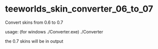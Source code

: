 # teeworlds_skin_converter_06_to_07
Convert skins from 0.6 to 0.7

usage:
(for windows ./Converter.exe)
./Converter <directory>

the 0.7 skins will be in output
